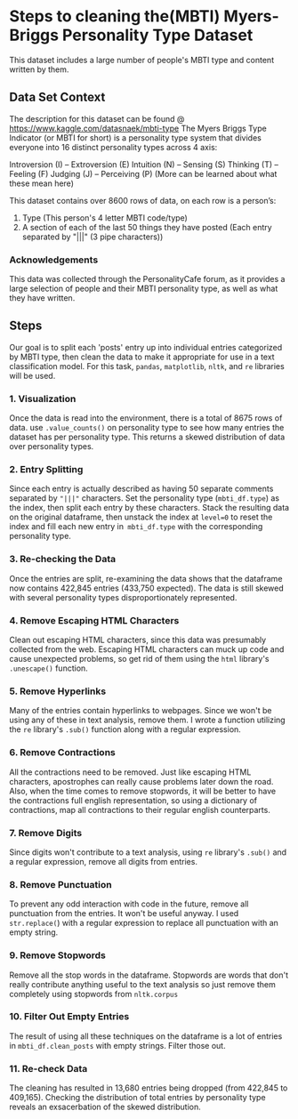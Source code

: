 # Steps to cleaning the(MBTI) Myers-Briggs Personality Type Dataset
This dataset includes a large number of people's MBTI type and content written by them.

## Data Set Context
The description for this dataset can be found @ <https://www.kaggle.com/datasnaek/mbti-type>
The Myers Briggs Type Indicator (or MBTI for short) is a personality type system that divides everyone into 16 distinct personality types across 4 axis:

Introversion (I) – Extroversion (E)
Intuition (N) – Sensing (S)
Thinking (T) – Feeling (F)
Judging (J) – Perceiving (P)
(More can be learned about what these mean here)

This dataset contains over 8600 rows of data, on each row is a person’s:

1. Type (This person's 4 letter MBTI code/type)
2. A section of each of the last 50 things they have posted (Each entry separated by "|||" (3 pipe characters))

### Acknowledgements

This data was collected through the PersonalityCafe forum, as it provides a large selection of people and their MBTI personality type, as well as what they have written.

## Steps
Our goal is to split each 'posts' entry up into individual entries categorized by MBTI type, then clean the data to make it appropriate for use in a text classification model. For this task, ```pandas```, ```matplotlib```, ```nltk```, and ```re``` libraries will be used.
### 1. Visualization
Once the data is read into the environment, there is a total of 8675 rows of data. use ```.value_counts()``` on personality type to see how many entries the dataset has per personality type. This returns a skewed distribution of data over personality types. 
### 2. Entry Splitting
Since each entry is actually described as having 50 separate comments separated by ```"|||"``` characters. Set the personality type (```mbti_df.type```) as the index, then split each entry by these characters. Stack the resulting data on the original dataframe, then unstack the index at ```level=0``` to reset the index and fill each new entry in``` mbti_df.type``` with the corresponding personality type.
### 3. Re-checking the Data
Once the entries are split, re-examining the data shows that the dataframe now contains 422,845 entries (433,750 expected). The data is still skewed with several personality types disproportionately represented. 
### 4. Remove Escaping HTML Characters
Clean out escaping HTML characters, since this data was presumably collected from the web. Escaping HTML characters can muck up code and cause unexpected problems, so get rid of them using the ```html``` library's ```.unescape()``` function. 
### 5. Remove Hyperlinks
Many of the entries contain hyperlinks to webpages. Since we won't be using any of these in text analysis, remove them. I wrote a function utilizing the ```re``` library's ```.sub()``` function along with a regular expression. 
### 6. Remove Contractions
All the contractions need to be removed. Just like escaping HTML characters, apostrophes  can really cause problems later down the road. Also, when the time comes to remove stopwords, it will be better to have the contractions full english representation,  so using a dictionary of contractions, map all contractions to their regular english counterparts.
### 7. Remove Digits
Since digits won't contribute to a text analysis, using ```re``` library's ```.sub()``` and a regular expression, remove all digits from entries.
### 8. Remove Punctuation
To prevent any odd interaction with code in the future, remove all punctuation from the entries. It won't be useful anyway. I used ```str.replace(```) with a regular expression to replace all punctuation with an empty string. 
### 9. Remove Stopwords
Remove all the stop words in the dataframe. Stopwords are words that don't really contribute anything useful to the text analysis so  just remove them completely using stopwords from ```nltk.corpus```
### 10. Filter Out Empty Entries
The result of using all these techniques on the dataframe is a lot of entries in ```mbti_df.clean_posts``` with empty strings. Filter those out.
### 11. Re-check Data
The cleaning has resulted in 13,680 entries being dropped (from 422,845 to 409,165). Checking the distribution of total entries by personality type reveals an exsacerbation of the skewed distribution. 
